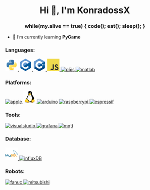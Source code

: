 <h1 align="center">Hi 👋, I'm KonradossX</h1>
<h3 align="center">while(my.alive == true) { code(); eat(); sleep(); }</h3>

- 🌱 I’m currently learning **PyGame**


<h3 align="left">Languages:</h3>
<p align="left"> 
  <a href="https://www.python.org" target="_blank" rel="noreferrer"> <img src="https://raw.githubusercontent.com/devicons/devicon/master/icons/python/python-original.svg" alt="python" width="40" height="40"/> </a> 
  <a href="https://www.cprogramming.com/" target="_blank" rel="noreferrer"> <img src="https://raw.githubusercontent.com/devicons/devicon/master/icons/c/c-original.svg" alt="c" width="40" height="40"/> </a> 
  <a href="https://www.w3schools.com/cpp/" target="_blank" rel="noreferrer"> <img src="https://raw.githubusercontent.com/devicons/devicon/master/icons/cplusplus/cplusplus-original.svg" alt="cplusplus" width="40" height="40"/> </a> 
  <a href="https://developer.mozilla.org/en-US/docs/Web/JavaScript" target="_blank" rel="noreferrer"> <img src="https://raw.githubusercontent.com/devicons/devicon/master/icons/javascript/javascript-original.svg" alt="javascript" width="40" height="40"/> </a>
  <a href="https://p5js.org" target="_blank" rel="noreferrer"> <img src="https://upload.wikimedia.org/wikipedia/commons/d/d9/P5js_Logo.svg" alt="p5js" width="40" height="40"/> </a> 
  <a href="https://www.mathworks.com/" target="_blank" rel="noreferrer"> <img src="https://upload.wikimedia.org/wikipedia/commons/2/21/Matlab_Logo.png" alt="matlab" width="40" height="40"/> </a> 
</p>

<h3 align="left">Platforms:</h3>
<p align="left"> 
  <a href="https://www.apple.com" target="_blank" rel="noreferrer"> <img src="https://www.vectorlogo.zone/logos/apple/apple-icon.svg" alt="apple" width="40" height="40"/> </a>
  <a href="https://www.linux.org/" target="_blank" rel="noreferrer"> <img src="https://raw.githubusercontent.com/devicons/devicon/master/icons/linux/linux-original.svg" alt="linux" width="40" height="40"/> </a>
  <a href="https://www.arduino.cc/" target="_blank" rel="noreferrer"> <img src="https://cdn.worldvectorlogo.com/logos/arduino-1.svg" alt="arduino" width="40" height="40"/></a> 
  <a href="https://www.raspberrypi.com" target="_blank" rel="noreferrer"> <img src="https://www.vectorlogo.zone/logos/raspberrypi/raspberrypi-icon.svg" alt="raspberrypi" width="40" height="40"/> </a>
  <a href="https://www.espressif.com" target="_blank" rel="noreferrer"> <img src="https://cdn.worldvectorlogo.com/logos/espressif-systems.svg" alt="espressif" width="40" height="40"/> </a>
</p>

<h3 align="left">Tools:</h3>
<p align="left"> 
  <a href="https://code.visualstudio.com" target="_blank" rel="noreferrer"> <img src="https://www.vectorlogo.zone/logos/visualstudio_code/visualstudio_code-icon.svg" alt="visualstudio" width="40" height="40"/> </a>
  <a href="https://grafana.com" target="_blank" rel="noreferrer"> <img src="https://www.vectorlogo.zone/logos/grafana/grafana-icon.svg" alt="grafana" width="40" height="40"/> </a>
  <a href="https://mqtt.org" target="_blank" rel="noreferrer"> <img src="https://raw.githubusercontent.com/loganmarchione/homelab-svg-assets/08d4030f184b1601a9ee915626484460bd2d4d57/assets/mqtt.svg" alt="mqtt" width="40" height="40"/> </a>
</p>

<h3 align="left">Database:</h3>
<p align="left"> 
  <a href="https://www.mysql.com/" target="_blank" rel="noreferrer"> <img src="https://raw.githubusercontent.com/devicons/devicon/master/icons/mysql/mysql-original-wordmark.svg" alt="mysql" width="40" height="40"/> </a> 
  <a href="https://www.influxdata.com" target="_blank" rel="noreferrer"> <img src="https://www.vectorlogo.zone/logos/influxdata/influxdata-icon.svg" alt="influxDB" width="40" height="40"/> </a>
</p>

<h3 align="left">Robots:</h3>
<p align="left"> 
  <a href="https://www.fanuc.eu" target="_blank" rel="noreferrer"> <img src="https://vectorwiki.com/images/GGhkx__fanuc-logo.svg" alt="fanuc" width="40" height="40"/> </a> 
  <a href="https://www.mitsubishielectric.com/" target="_blank" rel="noreferrer"> <img src="https://cdn.worldvectorlogo.com/logos/mitsubishi.svg" alt="mitsubishi" width="40" height="40"/> </a> 
</p>



